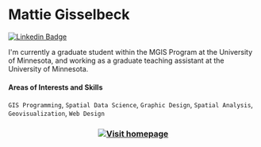 <h1 align="left">Mattie Gisselbeck</h1>


[![Linkedin Badge](https://img.shields.io/badge/-mattiegisselbeck-blue?style=flat-square&logo=Linkedin&logoColor=white&link=https://www.linkedin.com/in/mattiegisselbeck/)](https://www.linkedin.com/in/mattiegisselbeck/)

I'm currently a graduate student within the MGIS Program at the University of Minnesota, and working as a graduate teaching assistant at the University of Minnesota.


#### Areas of Interests and Skills
`GIS Programming`, `Spatial Data Science`, `Graphic Design`, `Spatial Analysis`, `Geovisualization`, `Web Design`

<h3 align="center">
<a href="https://cbp.io">
<img src="https://github.com/fnky/fnky/raw/fnky/img/website.gif" alt="Visit homepage" align="center">
</a>
</h3>


